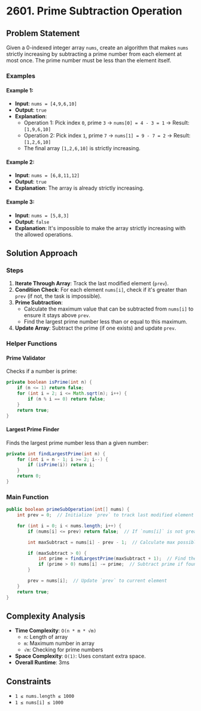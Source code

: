 # 2601. Prime Subtraction Operation 

## Problem Statement
Given a 0-indexed integer array `nums`, create an algorithm that makes `nums` strictly increasing by subtracting a prime number from each element at most once. The prime number must be less than the element itself.

### Examples
#### Example 1:
- **Input**: `nums = [4,9,6,10]`
- **Output**: `true`
- **Explanation**:
    - Operation 1: Pick index `0`, prime `3` → `nums[0] = 4 - 3 = 1` → Result: `[1,9,6,10]`
    - Operation 2: Pick index `1`, prime `7` → `nums[1] = 9 - 7 = 2` → Result: `[1,2,6,10]`
    - The final array `[1,2,6,10]` is strictly increasing.

#### Example 2:
- **Input**: `nums = [6,8,11,12]`
- **Output**: `true`
- **Explanation**: The array is already strictly increasing.

#### Example 3:
- **Input**: `nums = [5,8,3]`
- **Output**: `false`
- **Explanation**: It's impossible to make the array strictly increasing with the allowed operations.

## Solution Approach

### Steps
1. **Iterate Through Array**: Track the last modified element (`prev`).
2. **Condition Check**: For each element `nums[i]`, check if it's greater than `prev` (if not, the task is impossible).
3. **Prime Subtraction**:
   - Calculate the maximum value that can be subtracted from `nums[i]` to ensure it stays above `prev`.
   - Find the largest prime number less than or equal to this maximum.
4. **Update Array**: Subtract the prime (if one exists) and update `prev`.

### Helper Functions
#### Prime Validator
Checks if a number is prime:
```java
private boolean isPrime(int n) {
    if (n <= 1) return false;
    for (int i = 2; i <= Math.sqrt(n); i++) {
        if (n % i == 0) return false;
    }
    return true;
}
```

#### Largest Prime Finder
Finds the largest prime number less than a given number:
```java
private int findLargestPrime(int n) {
    for (int i = n - 1; i >= 2; i--) {
        if (isPrime(i)) return i;
    }
    return 0;
}
```

### Main Function
```java
public boolean primeSubOperation(int[] nums) {
    int prev = 0;  // Initialize `prev` to track last modified element

    for (int i = 0; i < nums.length; i++) {
        if (nums[i] <= prev) return false;  // If `nums[i]` is not greater than `prev`, return false

        int maxSubtract = nums[i] - prev - 1;  // Calculate max possible value to subtract

        if (maxSubtract > 0) {
            int prime = findLargestPrime(maxSubtract + 1);  // Find the largest prime within the limit
            if (prime > 0) nums[i] -= prime;  // Subtract prime if found
        }

        prev = nums[i];  // Update `prev` to current element
    }
    return true;
}
```

## Complexity Analysis
- **Time Complexity**: `O(n * m * √m)`
    - `n`: Length of array
    - `m`: Maximum number in array
    - `√m`: Checking for prime numbers
- **Space Complexity**: `O(1)`: Uses constant extra space.
- **Overall Runtime**: 3ms

## Constraints
- `1 ≤ nums.length ≤ 1000`
- `1 ≤ nums[i] ≤ 1000`
